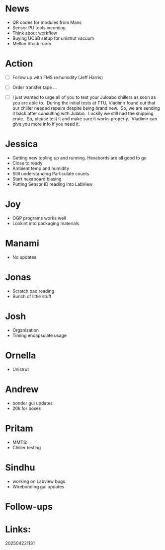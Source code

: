 # News
- QR codes for modules from Mans
- Sensor PU tools incoming
- Think about workflow
- Buying UCSB setup for unistrut vacuum 
- Mellon Stock room 


# Action

- [ ] Follow up with FMS re:humidity (Jeff Harris)
- [ ] Order transfer tape ... 
- [ ] I just wanted to urge all of you to test your Juloabo chillers as soon as you are able to.  During the initial tests at TTU, Vladimir found out that our chiller needed repairs despite being brand new.  So, we are sending it back after consulting with Julabo.  Luckily we still had the shipping crate.  So, please test it and make sure it works properly.  Vladimir can give you more info if you need it.


# Jessica
- Getting new tooling up and running.  Hexabords are all good to go
- Close to ready
- Ambient temp and humidity 
- Still understanding Particulate counts 
- Start hexaboard biasing
- Putting Sensor ID reading into LabView

# Joy 
- OGP programs works well
- Lookint into packaging materials


# Manami 
- No updates

# Jonas
- Scratch pad reading
- Bunch of little stuff


# Josh
- Organization 
- Timing encapsulate usage

# Ornella 
- Unistrut

# Andrew
- bonder gui updates
- 20k for boxes

# Pritam
- MMTS: 
- Chiller testing 

# Sindhu
- working on Labview bugs
- Wirebonding gui updates



# Follow-ups


# Links: 



202504221131
